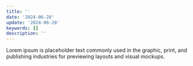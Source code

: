 ```yaml
---
title: ''
date: '2024-06-28'
update: '2024-06-28'
keywords: []
description: ''
---
```


Lorem ipsum is placeholder text commonly used in the graphic, print, and publishing industries for previewing
layouts and visual mockups.
